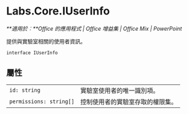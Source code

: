 
# <a name="labs.core.iuserinfo"></a>Labs.Core.IUserInfo

 _**適用於︰**Office 的應用程式 | Office 增益集 | Office Mix | PowerPoint_

提供與實驗室相關的使用者資訊。

```
interface IUserInfo
```


## <a name="properties"></a>屬性


|||
|:-----|:-----|
| `id: string`|實驗室使用者的唯一識別項。|
| `permissions: string[]`|控制使用者的實驗室存取的權限集。|
